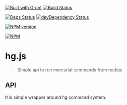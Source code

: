 [![Built with Grunt](https://cdn.gruntjs.com/builtwith.png)](http://gruntjs.com/)
[![Build Status](https://drone.io/github.com/sergeyt/hg.js/status.png)](https://drone.io/github.com/sergeyt/hg.js/latest)

[![Deps Status](https://david-dm.org/sergeyt/hg.js.png)](https://david-dm.org/sergeyt/hg.js)
[![devDependency Status](https://david-dm.org/sergeyt/hg.js/dev-status.svg)](https://david-dm.org/sergeyt/hg.js#info=devDependencies)

[![NPM version](https://badge.fury.io/js/hg.js.png)](http://badge.fury.io/js/hg.js)

[![NPM](https://nodei.co/npm/hg.js.png?downloads=true&stars=true)](https://nodei.co/npm/hg.js/)

# hg.js

> Simple api to run mercurial commands from nodejs

## API

It is simple wrapper around hg command system.
